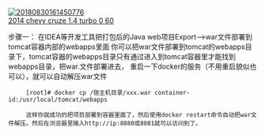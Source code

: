
<a href="https://ibb.co/VCJPCPg"><img src="https://i.ibb.co/mybMyM9/20180830161450776.png" alt="20180830161450776" border="0"></a><br /><a target='_blank' href='https://statewideinventory.org/chevrolet-0-60-times'>2014 chevy cruze 1.4 turbo 0 60</a><br />


步骤一：  在IDEA等开发工具把打包后的Java web项目Export-->war文件部署到tomcat容器内部的webapps里面
         你可以把war文件部署到tomcat的webapps目录下，tomcat容器的webapps目录只有通过进入到tomcat容器里才能找到webapps目录，把war.文件部署进去，
         重启一下docker的服务（不用重启貌似也可以），就可以自动解压war文件
         
         [root]# docker cp /宿主机目录/xxx.war container-id:/usr/local/tomcat/webapps
         
         这样你就成功的把项目部署到容器里面了，然后使用docker restart命令自动把war文件解压。然后在浏览器里输入http://ip:8080或8081就可以访问到了。
          


